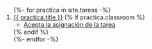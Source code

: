 
<ol>
{%- for practica in site.tareas -%}
<li> 
  <a href="{{ site.baseurl}}{{ practica.url }}.html">{{ practica.title }}</a> 
  {% if practica.classroom %}
  <ul><li><a href="{{ practica.classroom }}" target="_blank">Acepta la asignación de la tarea</a></li></ul>
  {% endif %}
</li>
{%- endfor -%}
</ol>


